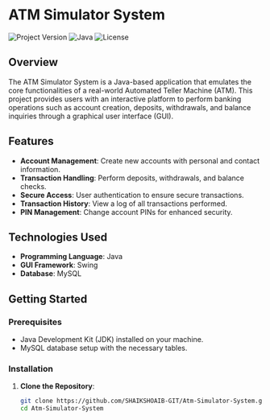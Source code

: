 # ATM Simulator System

![Project Version](https://img.shields.io/badge/version-1.0-blue)
![Java](https://img.shields.io/badge/language-Java-orange)
![License](https://img.shields.io/badge/license-MIT-green)

## Overview

The ATM Simulator System is a Java-based application that emulates the core functionalities of a real-world Automated Teller Machine (ATM). This project provides users with an interactive platform to perform banking operations such as account creation, deposits, withdrawals, and balance inquiries through a graphical user interface (GUI).

## Features

- **Account Management**: Create new accounts with personal and contact information.
- **Transaction Handling**: Perform deposits, withdrawals, and balance checks.
- **Secure Access**: User authentication to ensure secure transactions.
- **Transaction History**: View a log of all transactions performed.
- **PIN Management**: Change account PINs for enhanced security.

## Technologies Used

- **Programming Language**: Java
- **GUI Framework**: Swing
- **Database**: MySQL

## Getting Started

### Prerequisites

- Java Development Kit (JDK) installed on your machine.
- MySQL database setup with the necessary tables.

### Installation

1. **Clone the Repository**:

   ```bash
   git clone https://github.com/SHAIKSHOAIB-GIT/Atm-Simulator-System.git
   cd Atm-Simulator-System

